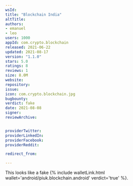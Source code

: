 ```yaml
---
wsId: 
title: "Blockchain India"
altTitle: 
authors:
- emanuel
- leo
users: 1000
appId: com.crypto.blockchain
released: 2021-06-22
updated: 2021-08-17
version: "1.1.0"
stars: 5.0
ratings: 8
reviews: 1
size: 8.0M
website: 
repository: 
issue: 
icon: com.crypto.blockchain.jpg
bugbounty: 
verdict: fake
date: 2021-08-08
signer: 
reviewArchive:


providerTwitter: 
providerLinkedIn: 
providerFacebook: 
providerReddit: 

redirect_from:

---
```



This looks like a fake {% include walletLink.html wallet='android/piuk.blockchain.android' verdict='true' %}.
